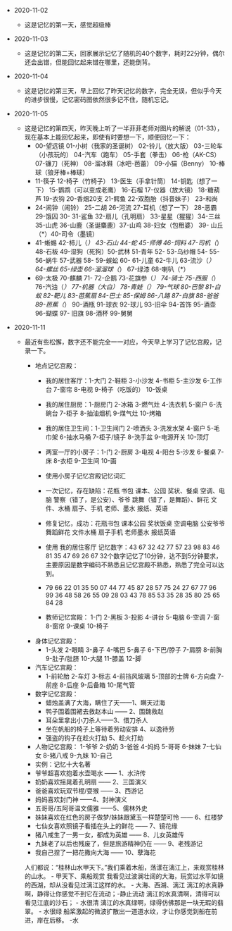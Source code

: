 * 2020-11-02
  * 这是记忆的第一天，感觉超级棒
* 2020-11-03
  * 这是记忆的第二天，回家展示记忆了随机的40个数字，耗时22分钟，偶尔还会出错，但能回忆起来错在哪里，还能倒背。
* 2020-11-04
  * 这是记忆的第三天，早上回忆了昨天记忆的数字，完全无误，但似乎今天的进步很慢，记忆密码图依然很多记不住，随机忘记。
* 2020-11-05
  * 这是记忆的第四天，昨天晚上听了一半菲菲老师对图片的解说（01-33），现在基本上能回忆起来，即使有时要想一下，顺便回忆一下：
    - 00-望远镜 01-小树（我家的圣诞树） 02-铃儿（放大版） 03-三轮车（小孩玩的） 04-汽车（跑车） 05-手套（拳击） 06-枪（AK-CS） 07-镰刀（死神） 08-溜冰鞋（冰吧-芭蕾） 09-小猫（Benny） 10-棒球（狼牙棒+棒球） 
    - 11-筷子 12-椅子（竹椅子） 13-医生（手拿针筒） 14-钥匙（想了一下） 15-鹦鹉（可以变成老鹰） 16-石榴 17-仪器（放大镜） 18-糖葫芦 19-衣钩 20-香烟20支 21-鳄鱼 22-双胞胎（抖音妹子） 23-和尚 
    - 24-闹钟（闹铃） 25-二胡 26-河流 27-耳机（想了一下） 28-恶霸 29-饿囚 30- 31-鲨鱼 32-扇儿（孔明扇） 33-星星（猩猩）34-三丝 35-山虎 36-山鹿（圣诞麋鹿）37-山鸡 38-妇女（包租婆） 39- 山丘（*）40-司令（墨镜）
    - 41-蜥蜴 42-柿儿（*） 43-石山 44-蛇 45-师傅 46-饲料 47-司机（*） 48-石板 49-湿狗（死狗）50-武林 51-青年 52- 53-乌纱帽 54- 55- 56-蜗牛 57-武器 58- 59-蜈蚣 60- 61-儿童 62-牛儿 63-流沙（*） 64-螺丝 65-绿壶 66-溜溜球（*） 67-绿漆 68-喇叭（*）
    - 69-太极 70-麒麟 71- 72-企鹅 73-花旗参（*） 74-骑士 75-西服（*） 76-汽油（*） 77-机器（*大白） 78-青蛙（*） 79-气球 80-巴黎 81-白蚁 82-靶儿 83-芭蕉扇 84-巴士 85-保姆 86-八路 87-白旗 88-爸爸 89-芭蕉（*） 90-酒瓶 91-球衣 92-球儿 93-旧伞 94-首饰 95-酒壶 96-蝴蝶 97- 旧旗 98-酒杯 99-舅舅

* 2020-11-11 
  * 最近有些松懈，数字还不能完全一一对应，今天早上学习了记忆宫殿，记录一下。
    * 地点记忆宫殿：
      * 我的居住客厅：1-大门 2-鞋柜 3-小沙发 4-书柜 5-主沙发 6-工作台  7-窗帘 8-电视 9-椅子（吃饭的） 10-饭桌
      * 我的居住厨房：1-厨房门 2-冰箱 3-燃气灶 4-洗衣机 5-窗户 6-洗碗台  7-柜子 8-抽油烟机 9-煤气灶 10-烤箱
      * 我的居住卫生间：1-卫生间门 2-喷洒头 3-洗发水架 4-窗户 5-毛巾架 6-抽水马桶 7-柜子/镜子 8-洗手盆 9-电源开关 10-顶灯
      * 两室一厅的小房子：1-门 2-厨房 3-电视 4-阳台 5-沙发 6-餐桌 7-床 8-衣柜 9-卫生间 10-画
      * 使用小房子记忆宫殿记忆词汇
      * 一次记忆，存在缺陷：花瓶 书包 课本、公园 奖状、餐桌 空调、电脑 警察（错了，是公安）、爷爷 跳舞（错了，是舞蹈）、鲜花 文件、水桶 扇子、手机 老师、墨水  报纸、英语
      * 修复记忆，成功：花瓶书包 课本公园 奖状饭桌 空调电脑 公安爷爷 舞蹈鲜花 文件水桶 扇子手机 老师墨水 报纸英语
      * 使用 我的居住客厅 记忆数字：43 67 32 42 77 57 23 98 83 46 81 35 47 69 26 67  32个数字记忆了10分钟，达不到5分钟要求，主要原因是数字编码不熟悉且记忆宫殿不熟悉，熟悉了完全可以达到。
      * 79 66 22 01 35 50 07 44 77 45 87 28 57 75 24 27 67 77 96 99 36 48 58 26 55 09 28 03 43 78 85 53 35 28 35 80 25 65 84 28
      
      * 教师记忆宫殿： 1-门 2-黑板 3-投影 4-讲台 5-电脑 6-空调 7-窗 8-窗帘 9-课桌 10-椅子
    * 身体记忆宫殿：
      * 1-头发 2-眼睛 3-鼻子 4-嘴巴 5-鼻子 6-下巴/脖子 7-肩膀 8-前胸 9-肚子/肚脐 10-大腿 11-膝盖 12-脚
    * 汽车记忆宫殿：
      * 1-前轮胎 2-车灯 3-标志 4-前挡风玻璃 5-顶部的士牌 6-方向盘 7-前座 8-后座 9-后备箱 10-尾气管
    * 数字记忆宫殿：
      * 蜡烛盖满了大海，瞒住了天——1、瞒天过海
      * 鸭子围着围裙去救赵本山 —— 2、围魏救赵
      * 耳朵里拿出小刀杀人——3、借刀杀人
      * 坐在帆船的椅子上等待着劳动安排   4、以逸待劳
      * 强盗的钩子在趁火打劫 5、趁火打劫
     * 人物记忆宫殿：
      1-爷爷 2-奶奶 3-爸爸 4-妈妈 5-哥哥 6-妹妹 7-七仙女 8-猪八戒 9-九妹 10-自己
      * 实例：记忆十大名著
      * 爷爷超喜欢抱着水壶喝水 —— 1、水浒传
      * 奶奶喜欢摇晃着孔明扇 —— 2、三国演义
      * 爸爸喜欢玩双节棍/耍猴 —— 3、西游记
      * 妈妈喜欢封门神 ——4、封神演义
      * 五哥哥/五阿哥温文儒雅 ——5、儒林外史
      * 妹妹喜欢在红色的房子做梦/妹妹跟黛玉一样楚楚可怜 —— 6、红楼梦
      * 七仙女喜欢照镜子看插在头上的鲜花 —— 7、镜花缘
      * 猪八戒生了一男一女，都成为英雄 —— 8、儿女英雄传
      * 九妹老了以后也残废了，但是旅游精神仍在 —— 9、老残游记
      * 我自己捏了一把花撒向大海 —— 10、孽海花
      
      人们都说：“桂林山水甲天下。”我们乘着木船，荡漾在漓江上，来观赏桂林的山水。 - 甲天下、乘船观赏
      我看见过波澜壮阔的大海，玩赏过水平如镜的西湖，却从没看见过漓江这样的水。 - 大海、西湖、漓江
      漓江的水真静啊，静得让你感觉不到它在流动；-静止流动
      漓江的水真清啊，清得可以看见江底的沙石； - 水很清
      漓江的水真绿啊，绿得仿佛那是一块无瑕的翡翠。 - 水很绿
      船桨激起的微波扩散出一道道水纹，才让你感觉到船在前进，岸在后移。 -水
